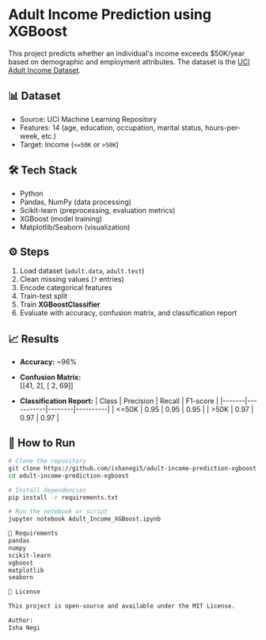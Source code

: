 # Adult Income Prediction using XGBoost

This project predicts whether an individual's income exceeds $50K/year based on demographic and employment attributes. The dataset is the [UCI Adult Income Dataset](https://archive.ics.uci.edu/ml/datasets/adult).

## 📊 Dataset
- Source: UCI Machine Learning Repository  
- Features: 14 (age, education, occupation, marital status, hours-per-week, etc.)  
- Target: Income (`<=50K` or `>50K`)  

## 🛠️ Tech Stack
- Python
- Pandas, NumPy (data processing)
- Scikit-learn (preprocessing, evaluation metrics)
- XGBoost (model training)
- Matplotlib/Seaborn (visualization)

## ⚙️ Steps
1. Load dataset (`adult.data`, `adult.test`)
2. Clean missing values (`?` entries)
3. Encode categorical features
4. Train-test split
5. Train **XGBoostClassifier**
6. Evaluate with accuracy, confusion matrix, and classification report

## 📈 Results
- **Accuracy:** ~96%
- **Confusion Matrix:**  
[[41, 2],
[ 2, 69]]

- **Classification Report:**
| Class | Precision | Recall | F1-score |
|-------|-----------|--------|----------|
| <=50K | 0.95      | 0.95   | 0.95     |
| >50K  | 0.97      | 0.97   | 0.97     |

## 🚀 How to Run
```bash
# Clone the repository
git clone https://github.com/ishanegi5/adult-income-prediction-xgboost.git
cd adult-income-prediction-xgboost

# Install dependencies
pip install -r requirements.txt

# Run the notebook or script
jupyter notebook Adult_Income_XGBoost.ipynb

📌 Requirements
pandas
numpy
scikit-learn
xgboost
matplotlib
seaborn

📢 License

This project is open-source and available under the MIT License.

Author:
Isha Negi
